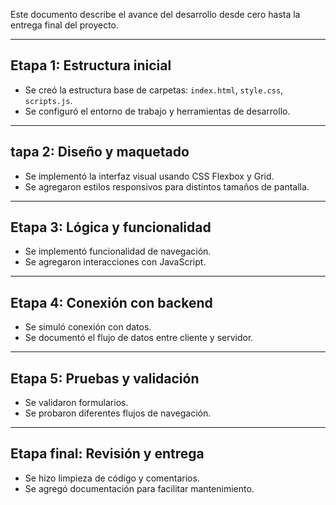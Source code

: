 Este documento describe el avance del desarrollo desde cero hasta la entrega final del proyecto.

---

## Etapa 1: Estructura inicial
- Se creó la estructura base de carpetas: `index.html`, `style.css`, `scripts.js`.
- Se configuró el entorno de trabajo y herramientas de desarrollo.

---

## tapa 2: Diseño y maquetado
- Se implementó la interfaz visual usando CSS Flexbox y Grid.
- Se agregaron estilos responsivos para distintos tamaños de pantalla.

---

## Etapa 3: Lógica y funcionalidad
- Se implementó funcionalidad de navegación.
- Se agregaron interacciones con JavaScript.

---

## Etapa 4: Conexión con backend
- Se simuló conexión con datos.
- Se documentó el flujo de datos entre cliente y servidor.

---

## Etapa 5: Pruebas y validación
- Se validaron formularios.
- Se probaron diferentes flujos de navegación.

---

## Etapa final: Revisión y entrega
- Se hizo limpieza de código y comentarios.
- Se agregó documentación para facilitar mantenimiento.
